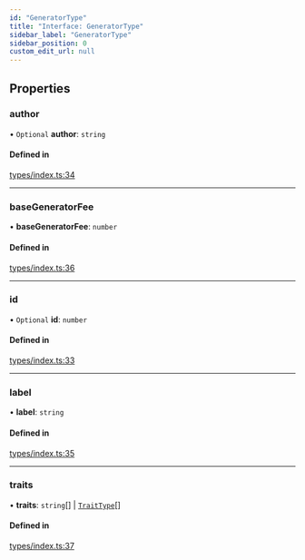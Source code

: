```yaml
---
id: "GeneratorType"
title: "Interface: GeneratorType"
sidebar_label: "GeneratorType"
sidebar_position: 0
custom_edit_url: null
---
```


## Properties

### author

• `Optional` **author**: `string`

#### Defined in

[types/index.ts:34](https://github.com/CityOfZion/props/blob/40afa9e/sdk/src/types/index.ts#L34)

___

### baseGeneratorFee

• **baseGeneratorFee**: `number`

#### Defined in

[types/index.ts:36](https://github.com/CityOfZion/props/blob/40afa9e/sdk/src/types/index.ts#L36)

___

### id

• `Optional` **id**: `number`

#### Defined in

[types/index.ts:33](https://github.com/CityOfZion/props/blob/40afa9e/sdk/src/types/index.ts#L33)

___

### label

• **label**: `string`

#### Defined in

[types/index.ts:35](https://github.com/CityOfZion/props/blob/40afa9e/sdk/src/types/index.ts#L35)

___

### traits

• **traits**: `string`[] \| [`TraitType`](TraitType.md)[]

#### Defined in

[types/index.ts:37](https://github.com/CityOfZion/props/blob/40afa9e/sdk/src/types/index.ts#L37)
